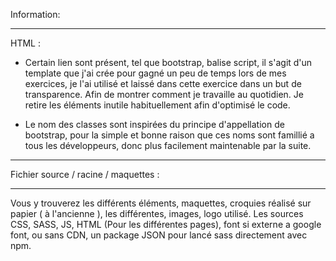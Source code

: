Information:
_________________________________

HTML : 

- Certain lien sont présent, tel que bootstrap, balise script, il s'agit d'un template que j'ai crée pour gagné un peu de temps lors de mes exercices, je l'ai utilisé et laissé dans cette exercice dans un but de transparence. Afin de montrer comment je travaille au quotidien. Je retire les éléments inutile habituellement afin d'optimisé le code.


- Le nom des classes sont inspirées du principe d'appellation de bootstrap, pour la simple et bonne raison que ces noms sont famillié a tous les développeurs, donc plus facilement maintenable par la suite.


___________________________________






Fichier source / racine / maquettes :
___________________________________

Vous y trouverez les différents éléments, maquettes, croquies réalisé sur papier ( à l'ancienne ),
les différentes, images, logo utilisé. Les sources CSS, SASS, JS, HTML (Pour les différentes pages),
font si externe a google font, ou sans CDN, un package JSON pour lancé sass directement avec npm.
